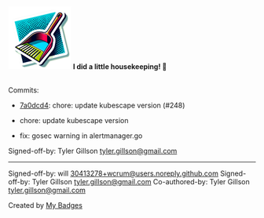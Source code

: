 <img src="https://github.com/my-badges/my-badges/blob/master/badges/chore-commit/chore-commit.png?raw=true" alt="I did a little housekeeping! 🧹" title="I did a little housekeeping! 🧹" width="128">
<strong>I did a little housekeeping! 🧹</strong>
<br><br>

Commits:

- <a href="https://github.com/validator-labs/validator/commit/7a0dcd41f8b626e463810694d3cd990235213700">7a0dcd4</a>: chore: update kubescape version (#248)

* chore: update kubescape version

* fix: gosec warning in alertmanager.go

Signed-off-by: Tyler Gillson <tyler.gillson@gmail.com>

---------

Signed-off-by: will <30413278+wcrum@users.noreply.github.com>
Signed-off-by: Tyler Gillson <tyler.gillson@gmail.com>
Co-authored-by: Tyler Gillson <tyler.gillson@gmail.com>


Created by <a href="https://github.com/my-badges/my-badges">My Badges</a>